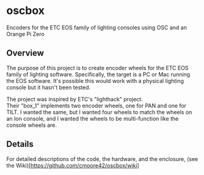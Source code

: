 # oscbox
Encoders for the ETC EOS family of lighting consoles using OSC and an Orange Pi Zero

## Overview
The purpose of this project is to create encoder wheels for the ETC EOS family of lighting software.
Specifically, the target is a PC or Mac running the EOS software.
It's possible this would work with a physical lighting console but it hasn't been tested.

The project was inspired by ETC's "lighthack" project.  
Their "box_1" implements two encoder wheels, one for PAN and one for TILT.
I wanted the same, but I wanted four wheels to match the wheels on an Ion console, 
and I wanted the wheels to be multi-function like the console wheels are.

## Details
For detailed descriptions of the code, the hardware, and the enclosure, (see the Wiki)[https://github.com/cmoore42/oscbox/wiki]
